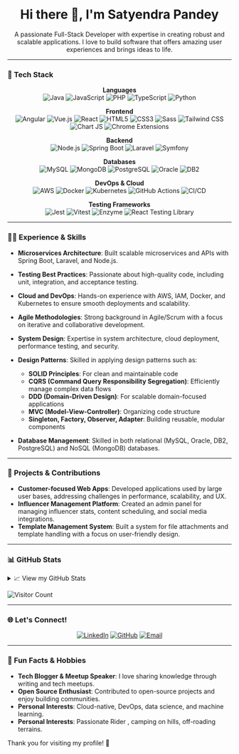 <h1 align="center">Hi there 👋, I'm Satyendra Pandey</h1>
<p align="center">A passionate Full-Stack Developer with expertise in creating robust and scalable applications. I love to build software that offers amazing user experiences and brings ideas to life.</p>

---

### 🔧 Tech Stack
<div align="center">
  
  **Languages**  
  ![Java](https://img.shields.io/badge/Java-007396?style=flat-square&logo=java&logoColor=white)
  ![JavaScript](https://img.shields.io/badge/JavaScript-F7DF1E?style=flat-square&logo=javascript&logoColor=black)
  ![PHP](https://img.shields.io/badge/PHP-777BB4?style=flat-square&logo=php&logoColor=white)
  ![TypeScript](https://img.shields.io/badge/TypeScript-3178C6?style=flat-square&logo=typescript&logoColor=white)
  ![Python](https://img.shields.io/badge/Python-3776AB?style=flat-square&logo=python&logoColor=white)

  **Frontend**  
  ![Angular](https://img.shields.io/badge/Angular-DD0031?style=flat-square&logo=angular&logoColor=white)
  ![Vue.js](https://img.shields.io/badge/Vue.js-4FC08D?style=flat-square&logo=vue-dot-js&logoColor=white)
  ![React](https://img.shields.io/badge/React-61DAFB?style=flat-square&logo=react&logoColor=black)
  ![HTML5](https://img.shields.io/badge/HTML5-E34F26?style=flat-square&logo=html5&logoColor=white)
  ![CSS3](https://img.shields.io/badge/CSS3-1572B6?style=flat-square&logo=css3&logoColor=white)
  ![Sass](https://img.shields.io/badge/Sass-CC6699?style=flat-square&logo=sass&logoColor=white)
  ![Tailwind CSS](https://img.shields.io/badge/Tailwind_CSS-38B2AC?style=flat-square&logo=tailwind-css&logoColor=white)
  ![Chart JS](https://img.shields.io/badge/Chart.js-FF6384?style=flat-square&logo=chart-dot-js&logoColor=white)
  ![Chrome Extensions](https://img.shields.io/badge/Chrome_Extension-4285F4?style=flat-square&logo=google-chrome&logoColor=white)

  **Backend**  
  ![Node.js](https://img.shields.io/badge/Node.js-339933?style=flat-square&logo=node-dot-js&logoColor=white)
  ![Spring Boot](https://img.shields.io/badge/Spring_Boot-6DB33F?style=flat-square&logo=spring-boot&logoColor=white)
  ![Laravel](https://img.shields.io/badge/Laravel-FF2D20?style=flat-square&logo=laravel&logoColor=white)
  ![Symfony](https://img.shields.io/badge/Symfony-000000?style=flat-square&logo=symfony&logoColor=white)

  **Databases**  
  ![MySQL](https://img.shields.io/badge/MySQL-4479A1?style=flat-square&logo=mysql&logoColor=white)
  ![MongoDB](https://img.shields.io/badge/MongoDB-47A248?style=flat-square&logo=mongodb&logoColor=white)
  ![PostgreSQL](https://img.shields.io/badge/PostgreSQL-336791?style=flat-square&logo=postgresql&logoColor=white)
  ![Oracle](https://img.shields.io/badge/Oracle-F80000?style=flat-square&logo=oracle&logoColor=white)
  ![DB2](https://img.shields.io/badge/IBM_DB2-052FAD?style=flat-square&logo=ibm&logoColor=white)

  **DevOps & Cloud**  
  ![AWS](https://img.shields.io/badge/AWS-232F3E?style=flat-square&logo=amazon-aws&logoColor=white)
  ![Docker](https://img.shields.io/badge/Docker-2496ED?style=flat-square&logo=docker&logoColor=white)
  ![Kubernetes](https://img.shields.io/badge/Kubernetes-326CE5?style=flat-square&logo=kubernetes&logoColor=white)
  ![GitHub Actions](https://img.shields.io/badge/GitHub_Actions-2088FF?style=flat-square&logo=github-actions&logoColor=white)
  ![CI/CD](https://img.shields.io/badge/CI/CD-1f6feb?style=flat-square&logo=git&logoColor=white)

  **Testing Frameworks**  
  ![Jest](https://img.shields.io/badge/Jest-C21325?style=flat-square&logo=jest&logoColor=white)
  ![Vitest](https://img.shields.io/badge/Vitest-6E9F18?style=flat-square&logo=vite&logoColor=white)
  ![Enzyme](https://img.shields.io/badge/Enzyme-61DAFB?style=flat-square&logo=react&logoColor=black)
  ![React Testing Library](https://img.shields.io/badge/React_Testing_Library-61DAFB?style=flat-square&logo=react&logoColor=black)
</div>

---

### 👨‍💻 Experience & Skills
- **Microservices Architecture**: Built scalable microservices and APIs with Spring Boot, Laravel, and Node.js.
- **Testing Best Practices**: Passionate about high-quality code, including unit, integration, and acceptance testing.
- **Cloud and DevOps**: Hands-on experience with AWS, IAM, Docker, and Kubernetes to ensure smooth deployments and scalability.
- **Agile Methodologies**: Strong background in Agile/Scrum with a focus on iterative and collaborative development.
- **System Design**: Expertise in system architecture, cloud deployment, performance testing, and security.
- **Design Patterns**: Skilled in applying design patterns such as:
  - **SOLID Principles**: For clean and maintainable code
  - **CQRS (Command Query Responsibility Segregation)**: Efficiently manage complex data flows
  - **DDD (Domain-Driven Design)**: For scalable domain-focused applications
  - **MVC (Model-View-Controller)**: Organizing code structure
  - **Singleton, Factory, Observer, Adapter**: Building reusable, modular components

- **Database Management**: Skilled in both relational (MySQL, Oracle, DB2, PostgreSQL) and NoSQL (MongoDB) databases.

---

### 🚀 Projects & Contributions
- **Customer-focused Web Apps**: Developed applications used by large user bases, addressing challenges in performance, scalability, and UX.
- **Influencer Management Platform**: Created an admin panel for managing influencer stats, content scheduling, and social media integrations.
- **Template Management System**: Built a system for file attachments and template handling with a focus on user-friendly design.

---

### 📊 GitHub Stats
<details>
<summary>📈 View my GitHub Stats</summary>
<p align="center">
  <img src="https://github-readme-stats.vercel.app/api?username=strangerhash&show_icons=true&theme=gotham" alt="Satyendra Pandey | Stats" />
</p>
</details>

![Visitor Count](https://profile-counter.glitch.me/{strangerhash}/count.svg)

---

### 🌐 Let's Connect!
<p align="center">
<a href="https://www.linkedin.com/in/satyendra-pandey-a0314b167/"><img src="https://img.shields.io/badge/LinkedIn-0A66C2?style=flat-square&logo=linkedin&logoColor=white" alt="LinkedIn"></a>
<a href="https://github.com/strangerhash"><img src="https://img.shields.io/badge/GitHub-181717?style=flat-square&logo=github&logoColor=white" alt="GitHub"></a>
<a href="mailto:pandeysatyendra870@gmail.com"><img src="https://img.shields.io/badge/Email-D14836?style=flat-square&logo=gmail&logoColor=white" alt="Email"></a>
</p>

---

### 🎉 Fun Facts & Hobbies
- **Tech Blogger & Meetup Speaker**: I love sharing knowledge through writing and tech meetups.
- **Open Source Enthusiast**: Contributed to open-source projects and enjoy building communities.
- **Personal Interests**: Cloud-native, DevOps, data science, and machine learning.
- **Personal Interests**: Passionate Rider , camping on hills, off-roading terrains.


Thank you for visiting my profile! 🌟
